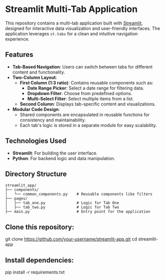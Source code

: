 # **Streamlit Multi-Tab Application**

This repository contains a multi-tab application built with [Streamlit](https://streamlit.io/), designed for interactive data visualization and user-friendly interfaces. The application leverages `st.tabs` for a clean and intuitive navigation experience.

## **Features**

- **Tab-Based Navigation**: Users can switch between tabs for different content and functionality.
- **Two-Column Layout**:
  - **First Column (1:3 ratio)**: Contains reusable components such as:
    - **Date Range Picker**: Select a date range for filtering data.
    - **Dropdown Filter**: Choose from predefined options.
    - **Multi-Select Filter**: Select multiple items from a list.
  - **Second Column**: Displays tab-specific content and visualizations.
- **Modular Code Design**:
  - Shared components are encapsulated in reusable functions for consistency and maintainability.
  - Each tab's logic is stored in a separate module for easy scalability.

## **Technologies Used**
- **Streamlit**: For building the user interface.
- **Python**: For backend logic and data manipulation.

## **Directory Structure**
```plaintext
streamlit_app/
├── components/
│   └── common_components.py    # Reusable components like filters
├── pages/
│   ├── tab_one.py              # Logic for Tab One
│   ├── tab_two.py              # Logic for Tab Two
├── main.py                     # Entry point for the application
```
## **Clone this repository:**
git clone https://github.com/your-username/streamlit-app.git
cd streamlit-app

## **Install dependencies:**
pip install -r requirements.txt
